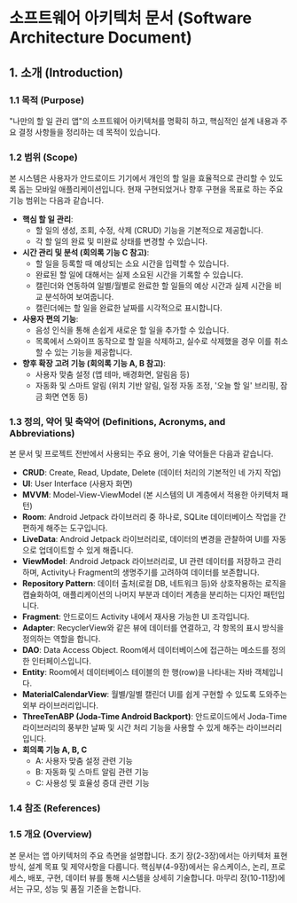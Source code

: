 # 소프트웨어 아키텍처 문서 (Software Architecture Document)

## 1. 소개 (Introduction)

### 1.1 목적 (Purpose)
"나만의 할 일 관리 앱"의 소프트웨어 아키텍처를 명확히 하고, 핵심적인 설계 내용과 주요 결정 사항들을 정리하는 데 목적이 있습니다.

### 1.2 범위 (Scope)
본 시스템은 사용자가 안드로이드 기기에서 개인의 할 일을 효율적으로 관리할 수 있도록 돕는 모바일 애플리케이션입니다. 현재 구현되었거나 향후 구현을 목표로 하는 주요 기능 범위는 다음과 같습니다.

* **핵심 할 일 관리**:
    * 할 일의 생성, 조회, 수정, 삭제 (CRUD) 기능을 기본적으로 제공합니다.
    * 각 할 일의 완료 및 미완료 상태를 변경할 수 있습니다.
* **시간 관리 및 분석 (회의록 기능 C 참고)**:
    * 할 일을 등록할 때 예상되는 소요 시간을 입력할 수 있습니다.
    * 완료된 할 일에 대해서는 실제 소요된 시간을 기록할 수 있습니다.
    * 캘린더와 연동하여 일별/월별로 완료한 할 일들의 예상 시간과 실제 시간을 비교 분석하여 보여줍니다.
    * 캘린더에는 할 일을 완료한 날짜를 시각적으로 표시합니다.
* **사용자 편의 기능**:
    * 음성 인식을 통해 손쉽게 새로운 할 일을 추가할 수 있습니다.
    * 목록에서 스와이프 동작으로 할 일을 삭제하고, 실수로 삭제했을 경우 이를 취소할 수 있는 기능을 제공합니다.
* **향후 확장 고려 기능 (회의록 기능 A, B 참고)**:
    * 사용자 맞춤 설정 (앱 테마, 배경화면, 알림음 등)
    * 자동화 및 스마트 알림 (위치 기반 알림, 일정 자동 조정, '오늘 할 일' 브리핑, 잠금 화면 연동 등)

### 1.3 정의, 약어 및 축약어 (Definitions, Acronyms, and Abbreviations)
본 문서 및 프로젝트 전반에서 사용되는 주요 용어, 기술 약어들은 다음과 같습니다.

* **CRUD**: Create, Read, Update, Delete (데이터 처리의 기본적인 네 가지 작업)
* **UI**: User Interface (사용자 화면)
* **MVVM**: Model-View-ViewModel (본 시스템의 UI 계층에서 적용한 아키텍처 패턴)
* **Room**: Android Jetpack 라이브러리 중 하나로, SQLite 데이터베이스 작업을 간편하게 해주는 도구입니다.
* **LiveData**: Android Jetpack 라이브러리로, 데이터의 변경을 관찰하여 UI를 자동으로 업데이트할 수 있게 해줍니다.
* **ViewModel**: Android Jetpack 라이브러리로, UI 관련 데이터를 저장하고 관리하며, Activity나 Fragment의 생명주기를 고려하여 데이터를 보존합니다.
* **Repository Pattern**: 데이터 출처(로컬 DB, 네트워크 등)와 상호작용하는 로직을 캡슐화하여, 애플리케이션의 나머지 부분과 데이터 계층을 분리하는 디자인 패턴입니다.
* **Fragment**: 안드로이드 Activity 내에서 재사용 가능한 UI 조각입니다.
* **Adapter**: RecyclerView와 같은 뷰에 데이터를 연결하고, 각 항목의 표시 방식을 정의하는 역할을 합니다.
* **DAO**: Data Access Object. Room에서 데이터베이스에 접근하는 메소드를 정의한 인터페이스입니다.
* **Entity**: Room에서 데이터베이스 테이블의 한 행(row)을 나타내는 자바 객체입니다.
* **MaterialCalendarView**: 월별/일별 캘린더 UI를 쉽게 구현할 수 있도록 도와주는 외부 라이브러리입니다.
* **ThreeTenABP (Joda-Time Android Backport)**: 안드로이드에서 Joda-Time 라이브러리의 풍부한 날짜 및 시간 처리 기능을 사용할 수 있게 해주는 라이브러리입니다.
* **회의록 기능 A, B, C**
    * A: 사용자 맞춤 설정 관련 기능
    * B: 자동화 및 스마트 알림 관련 기능
    * C: 사용성 및 효율성 증대 관련 기능

### 1.4 참조 (References)

### 1.5 개요 (Overview)
본 문서는 앱 아키텍처의 주요 측면을 설명합니다. 초기 장(2-3장)에서는 아키텍처 표현 방식, 설계 목표 및 제약사항을 다룹니다. 핵심부(4-9장)에서는 유스케이스, 논리, 프로세스, 배포, 구현, 데이터 뷰를 통해 시스템을 상세히 기술합니다. 마무리 장(10-11장)에서는 규모, 성능 및 품질 기준을 논합니다.
